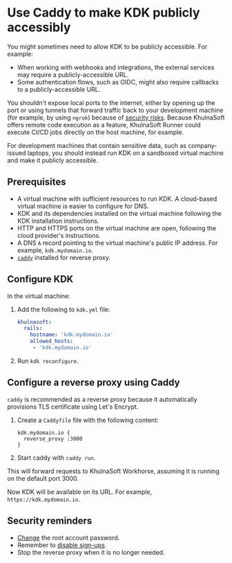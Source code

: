 # Use Caddy to make KDK publicly accessibly

You might sometimes need to allow KDK to be publicly accessible. For example:

- When working with webhooks and integrations, the external services may require a publicly-accessible URL.
- Some authentication flows, such as OIDC, might also require callbacks to a publicly-accessible URL.

You shouldn't expose local ports to the internet, either by opening up the port or using tunnels that forward traffic back to your development machine (for example, by using
`ngrok`) because of [security risks](https://handbook.khulnasoft.com/handbook/business-technology/it/security/system-configuration/#other-servicesdevices). Because KhulnaSoft offers
remote code execution as a feature, KhulnaSoft Runner could execute CI/CD jobs directly on the host machine, for example.

For development machines that contain sensitive data, such as company-issued laptops, you should instead run KDK on a sandboxed virtual machine and make it publicly accessible.

## Prerequisites

- A virtual machine with sufficient resources to run KDK. A cloud-based virtual machine is easier to configure for DNS.
- KDK and its dependencies installed on the virtual machine following the KDK installation instructions.
- HTTP and HTTPS ports on the virtual machine are open, following the cloud provider's instructions.
- A DNS `A` record pointing to the virtual machine's public IP address. For example, `kdk.mydomain.io`.
- [`caddy`](https://caddyserver.com/) installed for reverse proxy.

## Configure KDK

In the virtual machine:

1. Add the following to `kdk.yml` file:

   ```yaml
   khulnasoft:
     rails:
       hostname: 'kdk.mydomain.io'
       allowed_hosts:
        - 'kdk.mydomain.io'
   ```

1. Run `kdk reconfigure`.

## Configure a reverse proxy using Caddy

`caddy` is recommended as a reverse proxy because it automatically provisions TLS certificate using Let's Encrypt.

1. Create a `Caddyfile` file with the following content:

   ```plaintext
   kdk.mydomain.io {
     reverse_proxy :3000
   }
   ```

1. Start caddy with `caddy run`.

This will forward requests to KhulnaSoft Workhorse, assuming it is running on the default port 3000.

Now KDK will be available on its URL. For example, `https://kdk.mydomain.io`.

## Security reminders

- [Change](https://docs.khulnasoft.com/ee/security/reset_user_password.html) the root account password.
- Remember to [disable sign-ups](https://docs.khulnasoft.com/ee/administration/settings/sign_up_restrictions.html#disable-new-sign-ups).
- Stop the reverse proxy when it is no longer needed.
